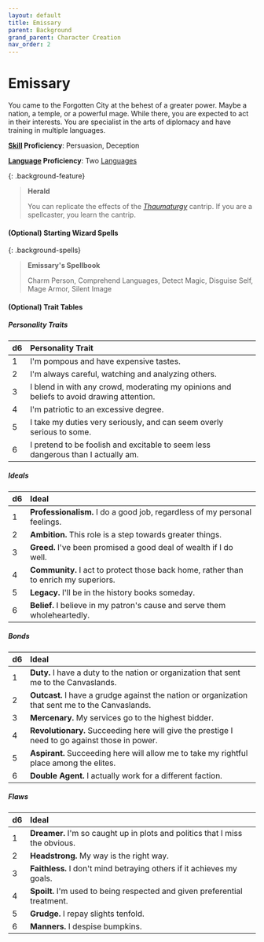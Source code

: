 ```yaml
---
layout: default
title: Emissary
parent: Background
grand_parent: Character Creation
nav_order: 2
---
```


# Emissary

You came to the Forgotten City at the behest of a greater power. Maybe a nation, a temple, or a powerful mage. While there, you are expected to act in their interests. You are specialist in the arts of diplomacy and have training in multiple languages.

**[Skill](../../more/skills) Proficiency**: Persuasion, Deception

**[Language](../../more/language) Proficiency**: Two [Languages](../../more/languages/index)

{: .background-feature}
> **Herald**
> 
> You can replicate the effects of the [*Thaumaturgy*](../../../srd_spells/thaumaturgy) cantrip. If you are a spellcaster, you learn the cantrip.

#### (Optional) Starting Wizard Spells

{: .background-spells}
> **Emissary's Spellbook**
> 
> Charm Person, Comprehend Languages, Detect Magic, Disguise Self, Mage Armor, Silent Image

#### (Optional) Trait Tables

##### Personality Traits

| d6   | Personality Trait                                                                         |
| :--- | :---------------------------------------------------------------------------------------- |
| 1    | I'm pompous and have expensive tastes.                                                    |
| 2    | I'm always careful, watching and analyzing others.                                        |
| 3    | I blend in with any crowd, moderating my opinions and beliefs to avoid drawing attention. |
| 4    | I'm patriotic to an excessive degree.                                                     |
| 5    | I take my duties very seriously, and can seem overly serious to some.                     |
| 6    | I pretend to be foolish and excitable to seem less dangerous than I actually am.          |


##### Ideals

| d6   | Ideal                                                                                |
| :--- | :----------------------------------------------------------------------------------- |
| 1    | **Professionalism.** I do a good job, regardless of my personal feelings.            |
| 2    | **Ambition.** This role is a step towards greater things.                            |
| 3    | **Greed.** I've been promised a good deal of wealth if I do well.                    |
| 4    | **Community.** I act to protect those back home, rather than to enrich my superiors. |
| 5    | **Legacy.** I'll be in the history books someday.                                    |
| 6    | **Belief.** I believe in my patron's cause and serve them wholeheartedly.            |


##### Bonds

| d6   | Ideal                                                                                            |
| :--- | :----------------------------------------------------------------------------------------------- |
| 1    | **Duty.** I have a duty to the nation or organization that sent me to the Canvaslands.           |
| 2    | **Outcast.** I have a grudge against the nation or organization that sent me to the Canvaslands. |
| 3    | **Mercenary.** My services go to the highest bidder.                                             |
| 4    | **Revolutionary.** Succeeding here will give the prestige I need to go against those in power.   |
| 5    | **Aspirant.** Succeeding here will allow me to take my rightful place among the elites.          |
| 6    | **Double Agent.** I actually work for a different faction.                                       |


##### Flaws

| d6   | Ideal                                                                        |
| :--- | :--------------------------------------------------------------------------- |
| 1    | **Dreamer.** I'm so caught up in plots and politics that I miss the obvious. |
| 2    | **Headstrong.** My way is the right way.                                     |
| 3    | **Faithless.** I don't mind betraying others if it achieves my goals.        |
| 4    | **Spoilt.** I'm used to being respected and given preferential treatment.    |
| 5    | **Grudge.** I repay slights tenfold.                                         |
| 6    | **Manners.** I despise bumpkins.                                             |
